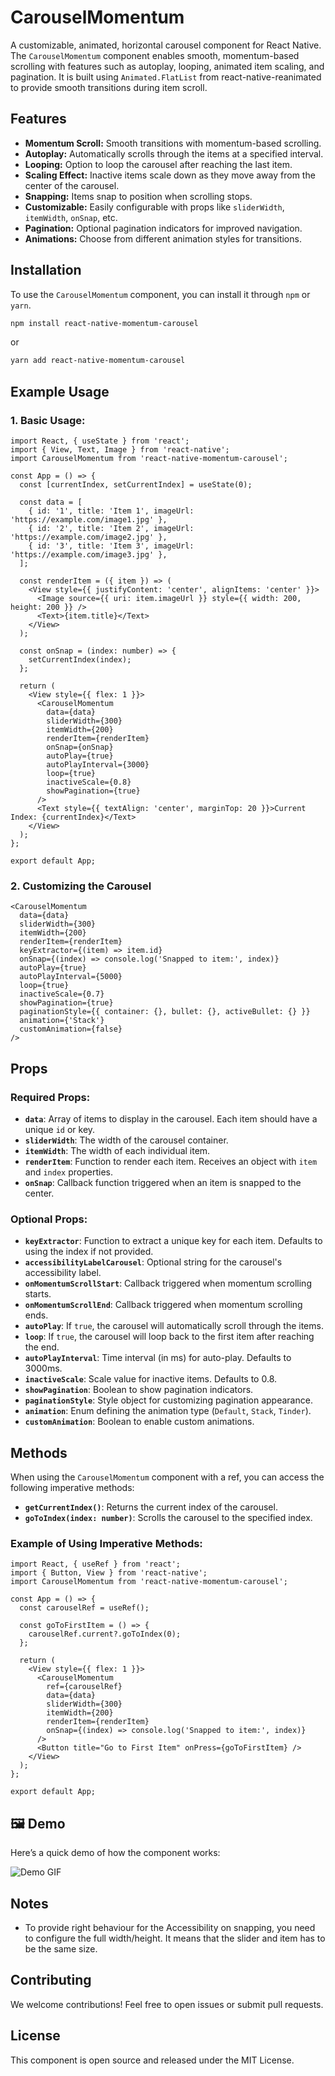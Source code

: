 # CarouselMomentum

A customizable, animated, horizontal carousel component for React Native. The `CarouselMomentum` component enables smooth, momentum-based scrolling with features such as autoplay, looping, animated item scaling, and pagination. It is built using `Animated.FlatList` from react-native-reanimated to provide smooth transitions during item scroll.

## Features
- **Momentum Scroll:** Smooth transitions with momentum-based scrolling.
- **Autoplay:** Automatically scrolls through the items at a specified interval.
- **Looping:** Option to loop the carousel after reaching the last item.
- **Scaling Effect:** Inactive items scale down as they move away from the center of the carousel.
- **Snapping:** Items snap to position when scrolling stops.
- **Customizable:** Easily configurable with props like `sliderWidth`, `itemWidth`, `onSnap`, etc.
- **Pagination:** Optional pagination indicators for improved navigation.
- **Animations:** Choose from different animation styles for transitions.

## Installation

To use the `CarouselMomentum` component, you can install it through `npm` or `yarn`.

```bash
npm install react-native-momentum-carousel
```

or

```bash
yarn add react-native-momentum-carousel
```

## Example Usage

### 1. Basic Usage:

```tsx
import React, { useState } from 'react';
import { View, Text, Image } from 'react-native';
import CarouselMomentum from 'react-native-momentum-carousel';

const App = () => {
  const [currentIndex, setCurrentIndex] = useState(0);

  const data = [
    { id: '1', title: 'Item 1', imageUrl: 'https://example.com/image1.jpg' },
    { id: '2', title: 'Item 2', imageUrl: 'https://example.com/image2.jpg' },
    { id: '3', title: 'Item 3', imageUrl: 'https://example.com/image3.jpg' },
  ];

  const renderItem = ({ item }) => (
    <View style={{ justifyContent: 'center', alignItems: 'center' }}>
      <Image source={{ uri: item.imageUrl }} style={{ width: 200, height: 200 }} />
      <Text>{item.title}</Text>
    </View>
  );

  const onSnap = (index: number) => {
    setCurrentIndex(index);
  };

  return (
    <View style={{ flex: 1 }}>
      <CarouselMomentum
        data={data}
        sliderWidth={300}
        itemWidth={200}
        renderItem={renderItem}
        onSnap={onSnap}
        autoPlay={true}
        autoPlayInterval={3000}
        loop={true}
        inactiveScale={0.8}
        showPagination={true}
      />
      <Text style={{ textAlign: 'center', marginTop: 20 }}>Current Index: {currentIndex}</Text>
    </View>
  );
};

export default App;
```

### 2. Customizing the Carousel

```tsx
<CarouselMomentum
  data={data}
  sliderWidth={300}
  itemWidth={200}
  renderItem={renderItem}
  keyExtractor={(item) => item.id}
  onSnap={(index) => console.log('Snapped to item:', index)}
  autoPlay={true}
  autoPlayInterval={5000}
  loop={true}
  inactiveScale={0.7}
  showPagination={true}
  paginationStyle={{ container: {}, bullet: {}, activeBullet: {} }}
  animation={'Stack'}
  customAnimation={false}
/>
```

## Props

### Required Props:

- **`data`**: Array of items to display in the carousel. Each item should have a unique `id` or key.
- **`sliderWidth`**: The width of the carousel container.
- **`itemWidth`**: The width of each individual item.
- **`renderItem`**: Function to render each item. Receives an object with `item` and `index` properties.
- **`onSnap`**: Callback function triggered when an item is snapped to the center.

### Optional Props:

- **`keyExtractor`**: Function to extract a unique key for each item. Defaults to using the index if not provided.
- **`accessibilityLabelCarousel`**: Optional string for the carousel's accessibility label.
- **`onMomentumScrollStart`**: Callback triggered when momentum scrolling starts.
- **`onMomentumScrollEnd`**: Callback triggered when momentum scrolling ends.
- **`autoPlay`**: If `true`, the carousel will automatically scroll through the items.
- **`loop`**: If `true`, the carousel will loop back to the first item after reaching the end.
- **`autoPlayInterval`**: Time interval (in ms) for auto-play. Defaults to 3000ms.
- **`inactiveScale`**: Scale value for inactive items. Defaults to 0.8.
- **`showPagination`**: Boolean to show pagination indicators.
- **`paginationStyle`**: Style object for customizing pagination appearance.
- **`animation`**: Enum defining the animation type (`Default`, `Stack`, `Tinder`).
- **`customAnimation`**: Boolean to enable custom animations.

## Methods

When using the `CarouselMomentum` component with a ref, you can access the following imperative methods:

- **`getCurrentIndex()`**: Returns the current index of the carousel.
- **`goToIndex(index: number)`**: Scrolls the carousel to the specified index.

### Example of Using Imperative Methods:

```tsx
import React, { useRef } from 'react';
import { Button, View } from 'react-native';
import CarouselMomentum from 'react-native-momentum-carousel';

const App = () => {
  const carouselRef = useRef();

  const goToFirstItem = () => {
    carouselRef.current?.goToIndex(0);
  };

  return (
    <View style={{ flex: 1 }}>
      <CarouselMomentum
        ref={carouselRef}
        data={data}
        sliderWidth={300}
        itemWidth={200}
        renderItem={renderItem}
        onSnap={(index) => console.log('Snapped to item:', index)}
      />
      <Button title="Go to First Item" onPress={goToFirstItem} />
    </View>
  );
};

export default App;
```

## 🖼️ Demo

Here’s a quick demo of how the component works:

![Demo GIF](https://github.com/raouldandresy/gif/blob/main/react-native-carousel-momentum.gif)

## Notes

- To provide right behaviour for the Accessibility on snapping, you need to configure the full width/height. It means that the slider and item has to be the same size.

## Contributing

We welcome contributions! Feel free to open issues or submit pull requests.

## License

This component is open source and released under the MIT License.


